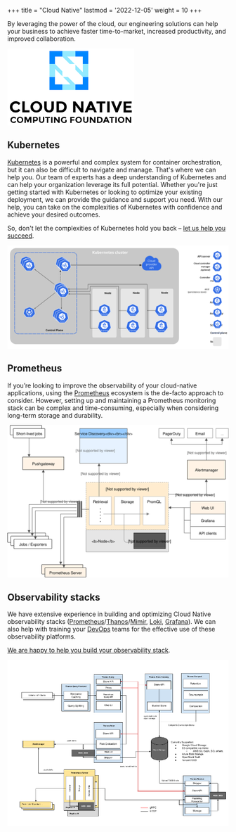 +++
title = "Cloud Native"
lastmod = '2022-12-05'
weight = 10
+++

By leveraging the power of the cloud, our engineering solutions can help your
business to achieve faster time-to-market, increased productivity, and improved
collaboration.

![Cloud Native](../../../images/cloud-native.png)

<!--more-->

## Kubernetes

[Kubernetes](https://kubernetes.io) is a powerful and complex system for
container orchestration, but it can also be difficult to navigate and manage.
That's where we can help you.  Our team of experts has a deep understanding of
Kubernetes and can help your organization leverage its full potential.
Whether you're just getting started with Kubernetes or looking to optimize your
existing deployment, we can provide the guidance and support you need.
With our help, you can take on the complexities of Kubernetes with confidence
and achieve your desired outcomes.

So, don't let the complexities of Kubernetes hold you back –
[let us help you succeed](/contact).

![Kubernetes architecture](../../../images/components-of-kubernetes.svg)

## Prometheus

If you’re looking to improve the observability of your cloud-native
applications, using the [Prometheus](https://prometheus.io) ecosystem is the
de-facto approach to consider. However, setting up and maintaining a Prometheus
monitoring stack can be complex and time-consuming, especially when considering
long-term storage and durability.

![Prometheus Components](../../../images/prometheus.svg)

## Observability stacks

We have extensive experience in building and optimizing Cloud Native
observability stacks
([Prometheus](https://prometheus.io)/[Thanos](https://thanos.io)/[Mimir](https://grafana.com/oss/mimir/),
[Loki](https://grafana.com/oss/loki/), [Grafana](https://grafana.com/oss/grafana/)).
We can also help with training your [DevOps](/home/services/devops)
teams for the effective use of these observability platforms.

[We are happy to help you build your observability stack](/contact).

![Thanos architecture](../../../images/thanos.png)
